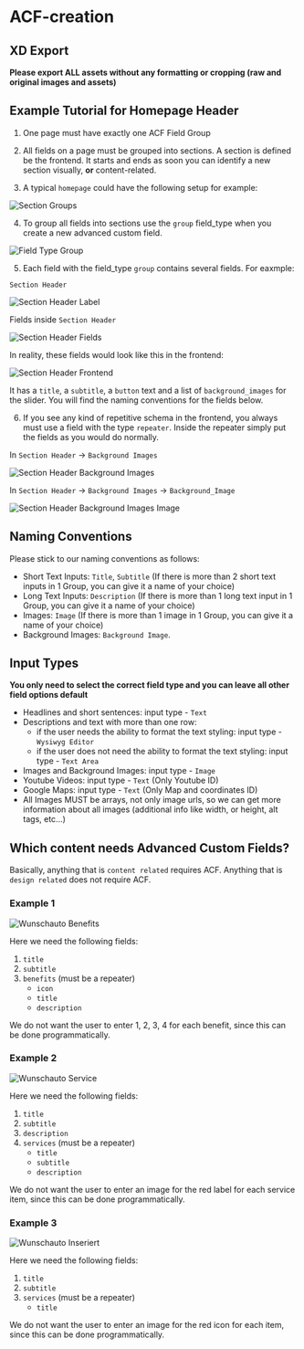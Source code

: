 # ACF-creation

## XD Export

**Please export ALL assets without any formatting or cropping (raw and original images and assets)**

## Example Tutorial for  Homepage Header

1. One page must have exactly one ACF Field Group

2. All fields on a page must be grouped into sections. A section is defined be the frontend. It starts and ends as soon you can identify a new section visually, **or** content-related.

3. A typical `homepage` could have the following setup for example:

![Section Groups](https://github.com/Webhikers-Interntal-Docs/ACF-creation/blob/main/section-groups-en.png)

4. To group all fields into sections use the `group` field_type when you create a new advanced custom field.

![Field Type Group](https://github.com/Webhikers-Interntal-Docs/ACF-creation/blob/main/field-type-group.png)

5. Each field with the field_type `group` contains several fields. For eaxmple:

`Section Header`

![Section Header Label](https://github.com/Webhikers-Interntal-Docs/ACF-creation/blob/main/section-header-label.png)

Fields inside `Section Header`

![Section Header Fields](https://github.com/Webhikers-Interntal-Docs/ACF-creation/blob/main/section-header-fields.png)

In reality, these fields would look like this in the frontend:

![Section Header Frontend](https://github.com/Webhikers-Interntal-Docs/ACF-creation/blob/main/section-header-frontend.png)

It has a `title`, a `subtitle`, a `button` text and a list of `background_images` for the slider. You will find the naming conventions for the fields below.

6. If you see any kind of repetitive schema in the frontend, you always must use a field with the type `repeater`. Inside the repeater simply put the fields as you would do normally.

In `Section Header` -> `Background Images`

![Section Header Background Images](https://github.com/Webhikers-Interntal-Docs/ACF-creation/blob/main/section-header-background-images.png)

In `Section Header` -> `Background Images` -> `Background_Image`

![Section Header Background Images Image](https://github.com/Webhikers-Interntal-Docs/ACF-creation/blob/main/section-header-background-images-image.png)

## Naming Conventions

Please stick to our naming conventions as follows:

- Short Text Inputs: `Title`, `Subtitle` (If there is more than 2 short text inputs in 1 Group, you can give it a name of your choice)
- Long Text Inputs: `Description` (If there is more than 1 long text input in 1 Group, you can give it a name of your choice)
- Images: `Image` (If there is more than 1 image in 1 Group, you can give it a name of your choice)
- Background Images: `Background Image`.

## Input Types

**You only need to select the correct field type and you can leave all other field options default**

- Headlines and short sentences: input type - `Text`
- Descriptions and text with more than one row:
  - if the user needs the ability to format the text styling: input type - `Wysiwyg Editor`
  - if the user does not need the ability to format the text styling: input type - `Text Area`
- Images and Background Images: input type - `Image`
- Youtube Videos: input type - `Text` (Only Youtube ID)
- Google Maps: input type - `Text` (Only Map and coordinates ID)
- All Images MUST be arrays, not only image urls, so we can get more information about all images (additional info like width, or height, alt tags, etc...)

## Which content needs Advanced Custom Fields?

Basically, anything that is `content related` requires ACF. Anything that is `design related` does not require ACF.

### Example 1

![Wunschauto Benefits](https://github.com/Webhikers-Interntal-Docs/ACF-creation/blob/main/wunschauto-benefits.png)

Here we need the following fields:

1. `title`
2. `subtitle`
3. `benefits` (must be a repeater)
    - `icon`
    - `title`
    - `description`

We do not want the user to enter 1, 2, 3, 4 for each benefit, since this can be done programmatically.

### Example 2

![Wunschauto Service](https://github.com/Webhikers-Interntal-Docs/ACF-creation/blob/main/wunschauto-service.png)

Here we need the following fields:

1. `title`
2. `subtitle`
3. `description`
4. `services` (must be a repeater)
    - `title`
    - `subtitle`
    - `description`

We do not want the user to enter an image for the red label for each service item, since this can be done programmatically.


### Example 3

![Wunschauto Inseriert](https://github.com/Webhikers-Interntal-Docs/ACF-creation/blob/main/wunschauto-inseriert.png)

Here we need the following fields:

1. `title`
2. `subtitle`
3. `services` (must be a repeater)
    - `title`

We do not want the user to enter an image for the red icon for each item, since this can be done programmatically.
